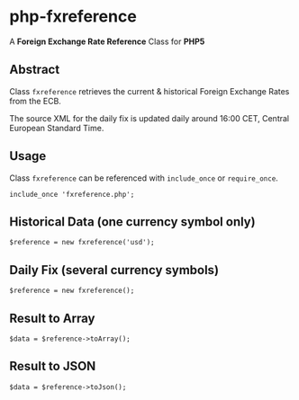 # php-fxreference
A **Foreign Exchange Rate Reference** Class for **PHP5**

## Abstract
Class `fxreference` retrieves the current & historical Foreign Exchange Rates from the ECB.

The source XML for the daily fix is updated daily around 16:00 CET, Central European Standard Time.

## Usage

Class `fxreference` can be referenced with `include_once` or `require_once`.

    include_once 'fxreference.php';

## Historical Data (one currency symbol only)

    $reference = new fxreference('usd');
    
## Daily Fix (several currency symbols)

    $reference = new fxreference();
    
## Result to Array

    $data = $reference->toArray();

## Result to JSON

    $data = $reference->toJson();
    
